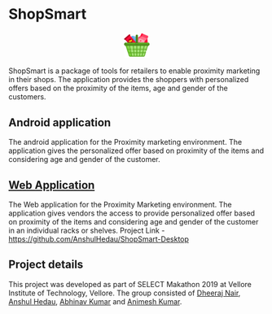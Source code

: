 # ShopSmart

<p align = "center"><img src="Pictures/Project Icon.png" width = 10%"></img></p>
  
ShopSmart is a package of tools for retailers to enable proximity marketing in their shops. The application provides the shoppers with personalized offers based on the proximity of the items, age and gender of the customers.

## Android application
The android application for the Proximity marketing environment. The application gives the personalized offer based on proximity of the items and considering age and gender of the customer.

## [Web Application](https://github.com/AnshulHedau/ShopSmart-Desktop)
The Web application for the Proximity Marketing environment. The application gives vendors the access to provide personalized offer based on proximity of the items and considering age and gender of the customer in an individual racks or shelves.
Project Link - https://github.com/AnshulHedau/ShopSmart-Desktop

## Project details
This project was developed as part of SELECT Makathon 2019 at Vellore Institute of Technology, Vellore. The group consisted of [Dheeraj Nair](https://www.linkedin.com/in/dheeraj1998), [Anshul Hedau](https://www.linkedin.com/in/anshul-hedau), [Abhinav Kumar](https://www.linkedin.com/in/abhinavkrs) and [Animesh Kumar](https://www.linkedin.com/in/animesh-kumar-130a6a109).
